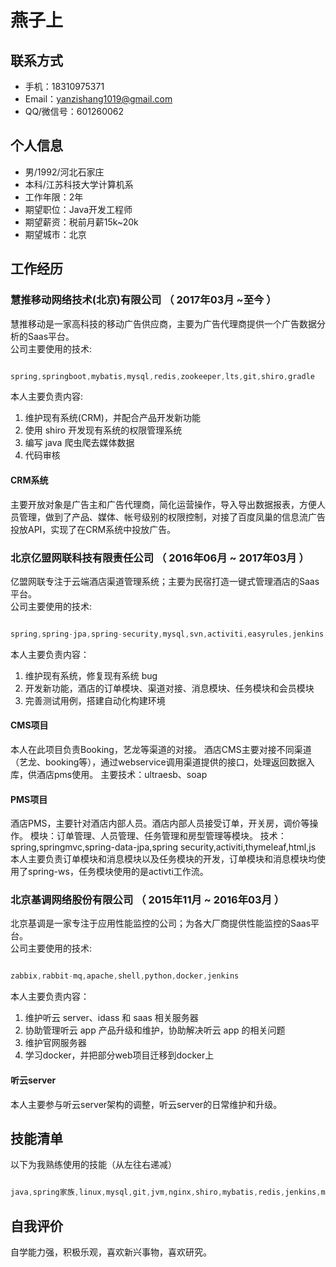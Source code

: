 # 燕子上

## 联系方式

- 手机：18310975371
- Email：yanzishang1019@gmail.com
- QQ/微信号：601260062

## 个人信息

 - 男/1992/河北石家庄 
 - 本科/江苏科技大学计算机系 
 - 工作年限：2年
 - 期望职位：Java开发工程师
 - 期望薪资：税前月薪15k~20k
 - 期望城市：北京


## 工作经历

### 慧推移动网络技术(北京)有限公司 （ 2017年03月 ~至今 ）
慧推移动是一家高科技的移动广告供应商，主要为广告代理商提供一个广告数据分析的Saas平台。  
公司主要使用的技术:
```java

spring,springboot,mybatis,mysql,redis,zookeeper,lts,git,shiro,gradle

```  

本人主要负责内容:

1. 维护现有系统(CRM)，并配合产品开发新功能
2. 使用 shiro 开发现有系统的权限管理系统
3. 编写 java 爬虫爬去媒体数据
4. 代码审核


#### CRM系统

主要开放对象是广告主和广告代理商，简化运营操作，导入导出数据报表，方便人员管理，做到了产品、媒体、帐号级别的权限控制，对接了百度凤巢的信息流广告投放API，实现了在CRM系统中投放广告。

 
### 北京亿盟网联科技有限责任公司 （ 2016年06月 ~ 2017年03月 ）

亿盟网联专注于云端酒店渠道管理系统；主要为民宿打造一键式管理酒店的Saas平台。  
公司主要使用的技术:
```java

spring,spring-jpa,spring-security,mysql,svn,activiti,easyrules,jenkins,maven

```     
本人主要负责内容：  

1. 维护现有系统，修复现有系统 bug  
2. 开发新功能，酒店的订单模块、渠道对接、消息模块、任务模块和会员模块
3. 完善测试用例，搭建自动化构建环境


#### CMS项目 
本人在此项目负责Booking，艺龙等渠道的对接。
酒店CMS主要对接不同渠道（艺龙、booking等），通过webservice调用渠道提供的接口，处理返回数据入库，供酒店pms使用。
主要技术：ultraesb、soap

#### PMS项目
酒店PMS，主要针对酒店内部人员。酒店内部人员接受订单，开关房，调价等操作。
模块：订单管理、人员管理、任务管理和房型管理等模块。
技术：spring,springmvc,spring-data-jpa,spring security,activiti,thymeleaf,html,js
本人主要负责订单模块和消息模块以及任务模块的开发，订单模块和消息模块均使用了spring-ws，任务模块使用的是activti工作流。


### 北京基调网络股份有限公司 （ 2015年11月 ~ 2016年03月 ）
北京基调是一家专注于应用性能监控的公司；为各大厂商提供性能监控的Saas平台。  
公司主要使用的技术:
```java

zabbix,rabbit-mq,apache,shell,python,docker,jenkins

```   
本人主要负责内容：  

1. 维护听云 server、idass 和 saas 相关服务器
2. 协助管理听云 app 产品升级和维护，协助解决听云 app 的相关问题
3. 维护官网服务器
4. 学习docker，并把部分web项目迁移到docker上

#### 听云server
本人主要参与听云server架构的调整，听云server的日常维护和升级。


## 技能清单

以下为我熟练使用的技能（从左往右递减）


```java

java,spring家族,linux,mysql,git,jvm,nginx,shiro,mybatis,redis,jenkins,maven,gradle,html,js,docker,zookeeper

```
## 自我评价
自学能力强，积极乐观，喜欢新兴事物，喜欢研究。
